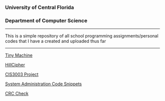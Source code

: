 ### University of Central Florida
### Department of Computer Science

***
This is a simple repository of all school programming assignments/personal codes that I have a created and uploaded thus far
***

<a href = "https://github.com/o9diaz00/Assignments/blob/master/TinyMachine.c">Tiny Machine</a>

<a href = "https://github.com/o9diaz00/Assignments/blob/master/hillcipher.java">HillCipher</a>

<a href = "https://github.com/o9diaz00/Assignments/tree/master/project">CIS3003 Project</a>

<a href = "https://github.com/o9diaz00/Assignments/blob/master/System%20Administration%20Code%20Snippets">System Administration Code Snippets</a>

<a href = "https://github.com/o9diaz00/Assignments/blob/master/crcCheck.java">CRC Check</a>
